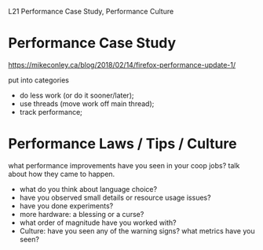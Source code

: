 L21 Performance Case Study, Performance Culture

# Performance Case Study

https://mikeconley.ca/blog/2018/02/14/firefox-performance-update-1/

put into categories

* do less work (or do it sooner/later);
* use threads (move work off main thread);
* track performance;


# Performance Laws / Tips / Culture

what performance improvements have you seen in your coop jobs?
talk about how they came to happen.

* what do you think about language choice?
* have you observed small details or resource usage issues?
* have you done experiments?
* more hardware: a blessing or a curse?
* what order of magnitude have you worked with?
* Culture: have you seen any of the warning signs? what metrics have you seen?
